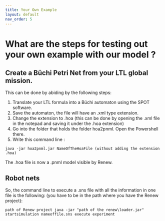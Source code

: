 ```yaml
---
title: Your Own Example
layout: default
nav_order: 5
---
```


# What are the steps for testing out your own example with our model ? 

## Create a Büchi Petri Net from your LTL global mission.

This can be done by abiding by the following steps:

1. Translate your LTL formula into a Büchi automaton using the SPOT software. 
2. Save the automaton, the file will have an .xml type extension.
3. Change the extension to .hoa (this can be done by opening the .xml file in the notepad and saving it under the .hoa extension)
4. Go into the folder that holds the folder hoa2pnml. Open the Powershell there.
5. Write this command line :

```
java -jar hoa2pnml.jar NameOfTheHoaFile (without adding the extension .hoa)
```
The .hoa file is now a .pnml model visible by Renew.

## Robot nets


So, the command line to execute a .sns file with all the information in one file is the following: (you have to be in the path where you have the Renew project):
```
path of Renew project java -jar "path of the renew\loader.jar" startsimulation nameoffile.sns execute experiment
```

